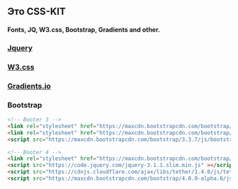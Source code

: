 ## Это CSS-KIT 
#### Fonts, JQ, W3.css, Bootstrap, Gradients and other. 

### [Jquery](https://cdnjs.com/libraries/jquery/)
### [W3.css](https://www.w3schools.com/lib/w3.css)
### [Gradients.io](http://gradients.io/)

### Bootstrap

```html
<!-- Booter 3 -->
<link rel="stylesheet" href="https://maxcdn.bootstrapcdn.com/bootstrap/3.3.7/css/bootstrap.min.css" >
<link rel="stylesheet" href="https://maxcdn.bootstrapcdn.com/bootstrap/3.3.7/css/bootstrap-theme.min.css" >
<script src="https://maxcdn.bootstrapcdn.com/bootstrap/3.3.7/js/bootstrap.min.js"></script>

<!-- Booter 4 -->
<link rel="stylesheet" href="https://maxcdn.bootstrapcdn.com/bootstrap/4.0.0-alpha.6/css/bootstrap.min.css" >
<script src="https://code.jquery.com/jquery-3.1.1.slim.min.js" ></script>
<script src="https://cdnjs.cloudflare.com/ajax/libs/tether/1.4.0/js/tether.min.js"></script>
<script src="https://maxcdn.bootstrapcdn.com/bootstrap/4.0.0-alpha.6/js/bootstrap.min.js"></script>
```

